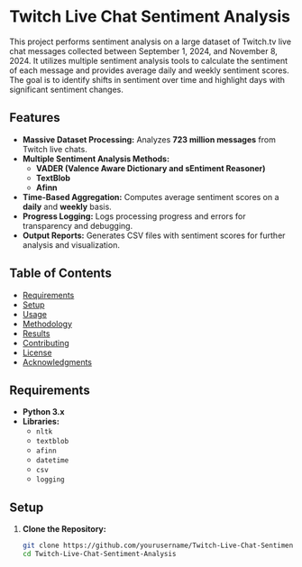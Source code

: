 # Twitch Live Chat Sentiment Analysis

This project performs sentiment analysis on a large dataset of Twitch.tv live chat messages collected between September 1, 2024, and November 8, 2024. It utilizes multiple sentiment analysis tools to calculate the sentiment of each message and provides average daily and weekly sentiment scores. The goal is to identify shifts in sentiment over time and highlight days with significant sentiment changes.

## Features

- **Massive Dataset Processing:** Analyzes **723 million messages** from Twitch live chats.
- **Multiple Sentiment Analysis Methods:**
  - **VADER (Valence Aware Dictionary and sEntiment Reasoner)**
  - **TextBlob**
  - **Afinn**
- **Time-Based Aggregation:** Computes average sentiment scores on a **daily** and **weekly** basis.
- **Progress Logging:** Logs processing progress and errors for transparency and debugging.
- **Output Reports:** Generates CSV files with sentiment scores for further analysis and visualization.

## Table of Contents

- [Requirements](#requirements)
- [Setup](#setup)
- [Usage](#usage)
- [Methodology](#methodology)
- [Results](#results)
- [Contributing](#contributing)
- [License](#license)
- [Acknowledgments](#acknowledgments)

## Requirements

- **Python 3.x**
- **Libraries:**
  - `nltk`
  - `textblob`
  - `afinn`
  - `datetime`
  - `csv`
  - `logging`

## Setup

1. **Clone the Repository:**

   ```bash
   git clone https://github.com/yourusername/Twitch-Live-Chat-Sentiment-Analysis.git
   cd Twitch-Live-Chat-Sentiment-Analysis
